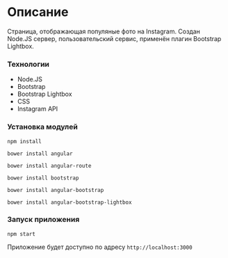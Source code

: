 # Описание
Страница, отображающая популяные фото на Instagram. Создан Node.JS сервер, пользовательский сервис, применён плагин Bootstrap Lightbox.

### Технологии
* Node.JS
* Bootstrap
* Bootstrap Lightbox
* CSS
* Instagram API

### Установка модулей
`npm install`

`bower install angular`

`bower install angular-route`

`bower install bootstrap`

`bower install angular-bootstrap`

`bower install angular-bootstrap-lightbox`

### Запуск приложения
`npm start`

Приложение будет доступно по адресу `http://localhost:3000`

